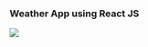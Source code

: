 <p class="center">
  <h3>Weather App using React JS</h3>
  <a href="https://mernprojectandtasks.netlify.app/">
    <img src="https://www.datocms-assets.com/25958/1587022767-merntasks.jpg?auto=format&dpr=0.2&w=1566" />
  </a>
</p>
 

